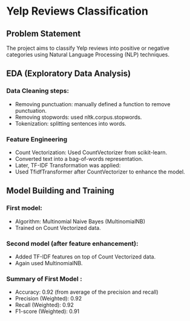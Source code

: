 # Yelp Reviews Classification

## Problem Statement
The project aims to classify Yelp reviews into positive or negative categories using Natural Language Processing (NLP) techniques.

## EDA (Exploratory Data Analysis)
### Data Cleaning steps:
- Removing punctuation: manually defined a function to remove punctuation.
- Removing stopwords: used nltk.corpus.stopwords.
- Tokenization: splitting sentences into words.
  
### Feature Engineering
- Count Vectorization: Used CountVectorizer from scikit-learn.
- Converted text into a bag-of-words representation.
- Later, TF-IDF Transformation was applied:
- Used TfidfTransformer after CountVectorizer to enhance the model.

## Model Building and Training
### First model:
- Algorithm: Multinomial Naive Bayes (MultinomialNB)
- Trained on Count Vectorized data.

### Second model (after feature enhancement):
- Added TF-IDF features on top of Count Vectorized data.
- Again used MultinomialNB.

### Summary of First Model :
- Accuracy: 0.92 (from average of the precision and recall)
- Precision (Weighted): 0.92
- Recall (Weighted): 0.92
- F1-score (Weighted): 0.91
